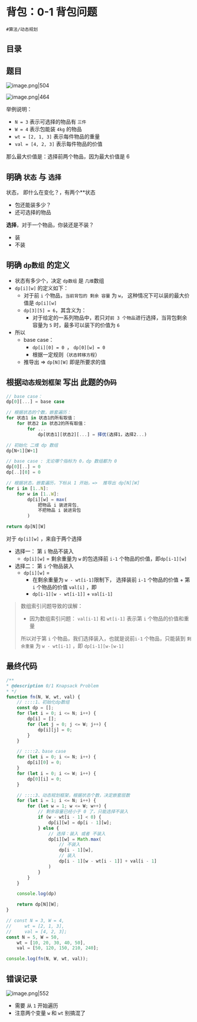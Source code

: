 
# 背包：0-1 背包问题

`#算法/动态规划` 


## 目录
<!-- toc -->
 ## 题目 

![image.png|504](https://832-1310531898.cos.ap-beijing.myqcloud.com/eb326f45af47c14e2417fcafa7d685ef.png)

![image.png|464](https://832-1310531898.cos.ap-beijing.myqcloud.com/b3d4ee3af6a14a7325c4cc7d902898b3.png)

举例说明：

- `N = 3` 表示可选择的物品有 `三件`
- `W = 4`  表示包能装 `4kg` 的物品
- `wt = [2, 1, 3]`  表示每件物品的重量
- `val = [4, 2, 3]` 表示每件物品的价值

那么最大价值是：选择前两个物品，因为最大价值是 6 

## 明确 `状态` 与 `选择`

状态， 即什么在变化？，有两个**状态
- 包还能装多少？
- 还可选择的物品

**选择**，对于一个物品，你装还是不装？
- 装
- 不装

## 明确 `dp数组` 的定义

- 状态有多少个，决定 `dp数组` 是 `几维`数组
- `dp[i][w]` 的定义如下：
   - 对于前 `i` 个物品，`当前背包的 剩余 容量` 为 `w`， 这种情况下可以装的最大价值是 `dp[i][w]`
   - `dp[3][5] = 6`，其含义为：
      - 对于给定的一系列物品中，若只对`前 3 个物品`进行选择，当背包剩余容量为 `5` 时，最多可以装下的价值为 `6`
- 所以
   - base case：
      - `dp[i][0] = 0 `， `dp[0][w] = 0` 
      - 根据一定规则（`状态转移方程`）
   -   推导出  =>   `dp[N][W]` 即是所要求的值

## 根据`动态规划框架` 写出 此题的`伪码` 

```javascript
// base case：
dp[0][...] = base case

// 根据状态的个数，嵌套遍历：
for 状态1 in 状态1的所有取值：
    for 状态2 in 状态2的所有取值：
        for ...
            dp[状态1][状态2][...] = 择优(选择1，选择2...)
```

```javascript
// 初始化 二维 dp 数组
dp[N+1][W+1]

// base case : 无论哪个指标为 0，dp 数组都为 0
dp[0][..] = 0
dp[..][0] = 0

// 根据状态，嵌套遍历，下标从 1 开始，=>  推导出 dp[N][W]
for i in [1..N]:
    for w in [1..W]:
        dp[i][w] = max(
            把物品 i 装进背包,
            不把物品 i 装进背包
        )

return dp[N][W]
```

对于 `dp[i][w]` ，来自于两个选择

- 选择一： 第 `i` 物品不装入
	- `dp[i][w]`  =   剩余重量为 `w` 的包选择前 `i-1` 个物品的价值，即`dp[i-1][w]` 
- 选择二： 第 `i` 个物品装入
	- `dp[i][w]`  =   
		- 在剩余重量为 `w - wt[i-1]`限制下， 选择装前 `i-1` 个物品的价值  +   第 `i` 个物品的价值 `val[i]` ，即
		- `dp[i-1][w - wt[i-1]]`  + `val[i-1]`

> 数组索引问题导致的误解：
> - 因为数组索引问题： `val[i-1]` 和  `wt[i-1]` 表示第 `i` 个物品的价值和重量
> 
> 所以对于第 `i` 个物品，我们选择装入，也就是说前`i-1` 个物品，只能装到 `剩余重量` 为 `w - wt[i-1]` ，即 `dp[i-1][w-[w-1]`

## 最终代码
```javascript
/**
* @description 0/1 Knapsack Problem
* */
function fn(N, W, wt, val) {
    // ::::1、初始化dp数组
    const dp = [];
    for (let i = 0; i <= N; i++) {
        dp[i] = [];
        for (let j = 0; j <= W; j++) {
            dp[i][j] = 0;
        }
    }

    // ::::2、base case
    for (let i = 0; i <= N; i++) {
        dp[i][0] = 0;
    }
    for (let i = 0; i <= W; i++) {
        dp[0][i] = 0;
    }

    // ::::3、动态规划框架，根据状态个数，决定嵌套层数
    for (let i = 1; i <= N; i++) {
        for (let w = 1; w <= W; w++) {
            // 剩余容量已经小于 0 了，只能选择不装入
            if (w - wt[i - 1] < 0) {
                dp[i][w] = dp[i - 1][w];
            } else {
                // 选择：装入 或者 不装入
                dp[i][w] = Math.max(
                    // 不装入
                    dp[i - 1][w],
                    // 装入
                    dp[i - 1][w - wt[i - 1]] + val[i - 1]
                )
            }
        }
    }

    console.log(dp)

    return dp[N][W];
}

// const N = 3, W = 4,
//     wt = [2, 1, 3],
//     val = [4, 2, 3];
const N = 5, W = 50,
    wt = [10, 20, 30, 40, 50],
    val = [50, 120, 150, 210, 240];

console.log(fn(N, W, wt, val));

```

## 错误记录

![image.png|552](https://832-1310531898.cos.ap-beijing.myqcloud.com/d012e8b84c3fd6834fedff33acd4144c.png)

-  需要 从 `1` 开始遍历
- 注意两个变量 `w` 和 `wt` 别搞混了

